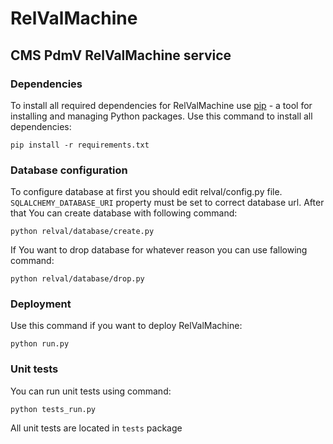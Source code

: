# RelValMachine

## CMS PdmV RelValMachine service

### Dependencies

To install all required dependencies for RelValMachine use [pip](https://pypi.python.org/pypi/pip) - a tool for installing and managing Python packages. Use this command to install all dependencies:

    pip install -r requirements.txt


### Database configuration

To configure database at first you should edit relval/config.py file.
`SQLALCHEMY_DATABASE_URI` property must be set to correct database url.
After that You can create database with following command:

    python relval/database/create.py

If You want to drop database for whatever reason you can use fallowing command:

    python relval/database/drop.py

### Deployment

Use this command if you want to deploy RelValMachine:

    python run.py

### Unit tests

You can run unit tests using command:

    python tests_run.py

All unit tests are located in `tests` package
